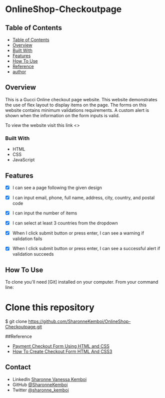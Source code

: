 # OnlineShop-Checkoutpage
## Table of Contents

- [Table of Contents](#table-of-contents)
- [Overview](#overview)
- [Built With](#built-with)
- [Features](#features)
- [How To Use](#how-to-use)
- [Reference](#reference)
- [author](#author)

## Overview

This is a Gucci Online checkout page website. This website demonstrates the use of flex layout to display items on the page. The forms on this website contains minimum validations requirements. A custom alert is shown when the information on the form inputs is valid.

To view the website visit this link <>

### Built With

- HTML
- CSS
- JavaScript

## Features
- [x] I can see a page following the given design
- [x] I can input email, phone, full name, address, city, country, and postal code
- [x] I can input the number of items
- [x] I can select at least 3 countries from the dropdown
- [x] When I click submit button or press enter, I can see a warning if validation fails
- [x] When I click submit button or press enter, I can see a successful alert if validation succeeds


## How To Use

To clone you'll need [Git] installed on your computer. From your command line:
# Clone this repository
$ git clone https://github.com/SharonneKemboi/OnlineShop-Checkoutpage.git

##Reference

- [Payment Checkout Form Using HTML and CSS](https://www.youtube.com/watch?v=QmNvA2o82A8)
- [How To Create Checkout Form HTML And CSS3](https://softcodeon.com/tutorials/how-to-create-checkout-form-html-and-css3.htm)

## Contact

- LinkedIn [Sharonne Vanessa Kemboi](https://linkedIn.com/SharonneVanessaKemboi)
- GitHub [@SharonneKemboi](https://github.com/SharonneKemboi)
- Twitter [@sharonne_kemboi](https://twitter.com/sharonne_kemboi)